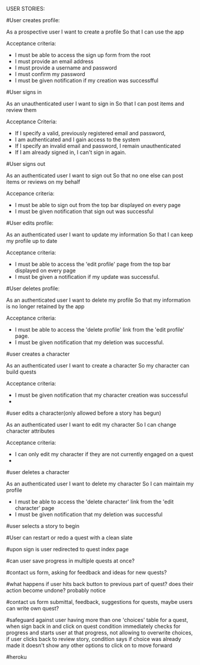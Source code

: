 USER STORIES:

#User creates profile:

As a prospective user
I want to create a profile
So that I can use the app

Acceptance criteria:
- I must be able to access the sign up form from the root
- I must provide an email address
- I must provide a username and password
- I must confirm my password
- I must be given notification if my creation was successfful

#User signs in

As an unauthenticated user
I want to sign in
So that I can post items and review them

Acceptance Criteria:
- If I specify a valid, previously registered email and password,
- I am authenticated and I gain access to the system
- If I specify an invalid email and password, I remain unauthenticated
- If I am already signed in, I can't sign in again.

#User signs out

As an authenticated user
I want to sign out
So that no one else can post items or reviews on my behalf

Accepance criteria:
- I must be able to sign out from the top bar displayed on every page
- I must be given notification that sign out was successful

#User edits profile:

As an authenticated user
I want to update my information
So that I can keep my profile up to date

Acceptance criteria:
- I must be able to access the 'edit profile' page from the top bar displayed on every page
- I must be given a notification if my update was successful.

#User deletes profile:

As an authenticated user
I want to delete my profile
So that my information is no longer retained by the app

Acceptance criteria:
- I must be able to access the 'delete profile' link from the 'edit profile' page.
- I must be given notification that my deletion was successful.

#user creates a character

As an authenticated user
I want to create a character
So my character can build quests

Acceptance criteria:
- I must be given notification that my character creation was successful
-

#user edits a character(only allowed before a story has begun)

As an authenticated user
I want to edit my character
So I can change character attributes

Acceptance criteria:
- I can only edit my character if they are not currently engaged on a quest
-
#user deletes a character

As an authenticated user
I want to delete my character
So I can maintain my profile

- I must be able to access the 'delete character' link from the 'edit character' page
- I must be given notification that my deletion was successful

#user selects a story to begin

#User can restart or redo a quest with a clean slate

#upon sign is user redirected to quest index page

#can user save progress in multiple quests at once?

#contact us form, asking for feedback and ideas for new quests?

#what happens if user hits back button to previous part of quest? does their action become undone? probably notice

#contact us form submittal, feedback, suggestions for quests, maybe users can write own quest?

#safeguard against user having more than one 'choices' table for a quest, when sign back in and click on quest condition immediately checks for progress and starts user at that progress, not allowing to overwrite choices, if user clicks back to review story, condition says if choice was already made it doesn't show any other options to click on to move forward

#heroku
